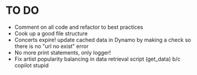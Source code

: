 # TO DO

- Comment on all code and refactor to best practices
- Cook up a good file structure
- Concerts expire! update cached data in Dynamo by making a check so there is no "url no exist" error
- No more print statements, only logger!
- Fix artist popularity balancing in data retrieval script (get_data) b/c copilot stupid
